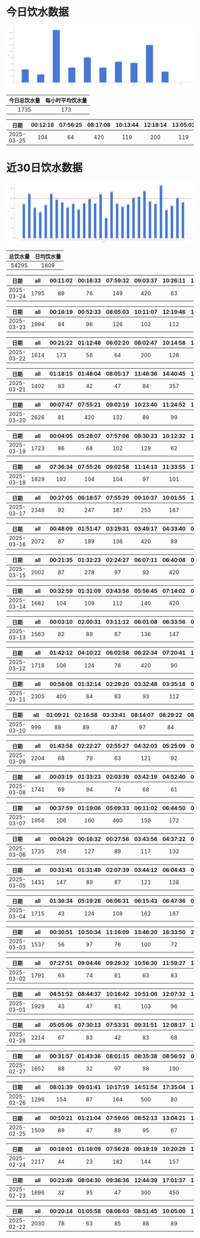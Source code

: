 # 今日饮水数据

<div align=center>
<img src="today.png" style="zoom: 100%;" />

| 今日总饮水量 | 每小时平均饮水量 |
| :----: | :----: |
| 1735 | 173 |
</div>

| 日期 | 00:12:16 | 07:56:25 | 08:17:08 | 10:13:44 | 12:18:14 | 13:05:03 | 17:13:05 | 18:22:26 | 18:58:57 | 21:24:30 | 22:34:28 |
| :----: | :----: | :----: | :----: | :----: | :----: | :----: | :----: | :----: | :----: | :----: | :----: |
| 2025-03-25 | 104 | 64 | 420 | 119 | 200 | 119 | 166 | 89 | 67 | 300 | 87 |

# 近30日饮水数据

<div align=center>
<img src="30.png"style="zoom: 100%;" />

| 总饮水量 | 日均饮水量 |
| :----: | :----: |
| 54295 | 1809 |
</div>

| 日期 | all | 00:11:02 | 00:16:33 | 07:59:32 | 09:03:37 | 10:26:11 | 12:16:23 | 13:04:07 | 14:50:40 | 15:16:31 | 17:05:17 | 17:49:23 | 19:40:23 | 21:25:12 | 21:41:28 |
| :----: | :----: | :----: | :----: | :----: | :----: | :----: | :----: | :----: | :----: | :----: | :----: | :----: | :----: | :----: | :----: |
| 2025-03-24 | 1795 | 89 | 76 | 149 | 420 | 63 | 89 | 104 | 149 | 89 | 104 | 78 | 96 | 200 | 89 |

| 日期 | all | 00:16:19 | 00:52:33 | 08:05:03 | 10:11:07 | 12:19:46 | 13:00:27 | 14:01:27 | 15:04:51 | 16:07:14 | 18:14:35 | 18:48:13 | 20:26:09 | 21:56:38 |
| :----: | :----: | :----: | :----: | :----: | :----: | :----: | :----: | :----: | :----: | :----: | :----: | :----: | :----: | :----: |
| 2025-03-23 | 1994 | 84 | 96 | 126 | 102 | 112 | 98 | 73 | 420 | 102 | 289 | 116 | 76 | 300 |

| 日期 | all | 00:21:22 | 01:12:48 | 06:02:20 | 08:02:47 | 10:14:58 | 11:04:04 | 11:37:34 | 13:04:22 | 13:28:57 | 15:13:06 | 17:35:09 | 18:45:15 | 21:46:39 | 23:09:25 |
| :----: | :----: | :----: | :----: | :----: | :----: | :----: | :----: | :----: | :----: | :----: | :----: | :----: | :----: | :----: | :----: |
| 2025-03-22 | 1614 | 173 | 56 | 64 | 200 | 126 | 161 | 116 | 96 | 134 | 109 | 109 | 77 | 141 | 52 |

| 日期 | all | 01:18:15 | 01:48:04 | 08:05:17 | 11:46:36 | 14:40:45 | 15:44:12 | 19:52:19 | 20:14:35 | 21:15:54 | 22:44:47 |
| :----: | :----: | :----: | :----: | :----: | :----: | :----: | :----: | :----: | :----: | :----: | :----: |
| 2025-03-21 | 1402 | 83 | 42 | 47 | 84 | 357 | 84 | 300 | 114 | 67 | 224 |

| 日期 | all | 00:07:47 | 07:55:21 | 09:02:19 | 10:23:40 | 11:24:52 | 12:27:07 | 13:09:04 | 13:19:14 | 14:22:56 | 15:58:06 | 16:29:05 | 17:33:41 | 20:13:22 | 21:22:19 | 22:21:01 | 23:57:46 |
| :----: | :----: | :----: | :----: | :----: | :----: | :----: | :----: | :----: | :----: | :----: | :----: | :----: | :----: | :----: | :----: | :----: | :----: |
| 2025-03-20 | 2626 | 81 | 420 | 132 | 89 | 99 | 100 | 89 | 77 | 420 | 420 | 73 | 77 | 103 | 300 | 82 | 64 |

| 日期 | all | 00:04:05 | 05:28:07 | 07:57:06 | 08:30:23 | 10:12:32 | 11:22:56 | 13:05:49 | 15:08:16 | 15:26:45 | 16:30:12 | 21:26:03 | 23:24:11 |
| :----: | :----: | :----: | :----: | :----: | :----: | :----: | :----: | :----: | :----: | :----: | :----: | :----: | :----: |
| 2025-03-19 | 1723 | 86 | 68 | 102 | 129 | 62 | 420 | 200 | 93 | 74 | 147 | 200 | 142 |

| 日期 | all | 07:36:34 | 07:55:26 | 09:02:58 | 11:14:13 | 11:33:55 | 12:20:41 | 13:10:24 | 14:05:49 | 14:30:38 | 15:13:04 | 16:13:42 | 18:41:40 | 19:11:29 | 21:22:54 |
| :----: | :----: | :----: | :----: | :----: | :----: | :----: | :----: | :----: | :----: | :----: | :----: | :----: | :----: | :----: | :----: |
| 2025-03-18 | 1829 | 192 | 104 | 104 | 97 | 101 | 189 | 204 | 85 | 94 | 104 | 87 | 72 | 96 | 300 |

| 日期 | all | 00:27:05 | 06:18:57 | 07:55:29 | 09:10:37 | 10:01:55 | 11:14:24 | 13:01:08 | 13:06:29 | 14:07:15 | 14:51:25 | 14:58:44 | 16:13:25 | 19:24:34 | 21:53:15 | 22:50:40 | 23:44:23 |
| :----: | :----: | :----: | :----: | :----: | :----: | :----: | :----: | :----: | :----: | :----: | :----: | :----: | :----: | :----: | :----: | :----: | :----: |
| 2025-03-17 | 2348 | 92 | 247 | 187 | 253 | 167 | 274 | 100 | 104 | 132 | 101 | 43 | 87 | 89 | 300 | 89 | 83 |

| 日期 | all | 00:48:09 | 01:51:47 | 03:29:31 | 03:49:17 | 04:33:40 | 05:53:35 | 06:07:59 | 07:42:20 | 08:29:28 | 09:11:37 | 18:01:58 | 18:24:18 | 19:57:32 | 21:01:21 | 23:40:40 |
| :----: | :----: | :----: | :----: | :----: | :----: | :----: | :----: | :----: | :----: | :----: | :----: | :----: | :----: | :----: | :----: | :----: |
| 2025-03-16 | 2072 | 87 | 189 | 136 | 420 | 89 | 109 | 183 | 83 | 92 | 47 | 82 | 77 | 89 | 300 | 89 |

| 日期 | all | 00:21:35 | 01:32:23 | 02:24:27 | 06:07:11 | 06:40:08 | 09:25:54 | 17:05:05 | 18:11:14 | 18:35:16 | 21:07:01 | 21:19:30 | 22:10:53 | 22:42:38 | 23:59:20 |
| :----: | :----: | :----: | :----: | :----: | :----: | :----: | :----: | :----: | :----: | :----: | :----: | :----: | :----: | :----: | :----: |
| 2025-03-15 | 2002 | 87 | 278 | 97 | 93 | 420 | 89 | 108 | 300 | 64 | 89 | 107 | 104 | 74 | 92 |

| 日期 | all | 00:32:59 | 01:31:09 | 03:43:56 | 05:56:45 | 07:14:02 | 09:08:00 | 18:38:13 | 19:05:48 | 22:43:38 | 23:25:58 |
| :----: | :----: | :----: | :----: | :----: | :----: | :----: | :----: | :----: | :----: | :----: | :----: |
| 2025-03-14 | 1682 | 104 | 109 | 112 | 140 | 420 | 99 | 300 | 124 | 167 | 107 |

| 日期 | all | 00:03:10 | 02:00:31 | 03:11:12 | 06:01:08 | 06:33:56 | 08:51:23 | 15:23:16 | 16:51:55 | 18:21:38 | 19:41:25 | 20:15:51 | 20:36:37 | 21:40:31 | 22:40:40 |
| :----: | :----: | :----: | :----: | :----: | :----: | :----: | :----: | :----: | :----: | :----: | :----: | :----: | :----: | :----: | :----: |
| 2025-03-13 | 1563 | 82 | 89 | 87 | 136 | 147 | 97 | 118 | 106 | 300 | 86 | 64 | 78 | 89 | 84 |

| 日期 | all | 01:42:12 | 04:10:22 | 06:02:58 | 06:22:34 | 07:20:41 | 11:29:10 | 11:46:36 | 13:16:22 | 21:04:27 | 21:04:31 | 22:32:09 | 22:47:22 | 23:21:44 |
| :----: | :----: | :----: | :----: | :----: | :----: | :----: | :----: | :----: | :----: | :----: | :----: | :----: | :----: | :----: |
| 2025-03-12 | 1718 | 106 | 124 | 78 | 420 | 90 | 89 | 127 | 62 | 100 | 107 | 244 | 87 | 84 |

| 日期 | all | 00:58:08 | 01:32:14 | 02:29:20 | 03:32:48 | 03:35:18 | 05:12:59 | 06:04:05 | 06:58:58 | 07:39:23 | 10:36:43 | 12:47:05 | 13:36:55 | 20:33:00 | 22:46:18 | 23:05:24 | 23:24:44 |
| :----: | :----: | :----: | :----: | :----: | :----: | :----: | :----: | :----: | :----: | :----: | :----: | :----: | :----: | :----: | :----: | :----: | :----: |
| 2025-03-11 | 2305 | 400 | 84 | 83 | 93 | 112 | 193 | 102 | 102 | 81 | 107 | 89 | 116 | 420 | 83 | 113 | 127 |

| 日期 | all | 01:09:21 | 02:16:58 | 03:33:41 | 08:14:07 | 08:29:22 | 08:57:44 | 09:32:34 | 09:53:40 | 11:05:46 | 11:58:58 | 17:40:18 | 20:40:24 |
| :----: | :----: | :----: | :----: | :----: | :----: | :----: | :----: | :----: | :----: | :----: | :----: | :----: | :----: |
| 2025-03-10 | 999 | 88 | 89 | 87 | 97 | 84 | 79 | 143 | 33 | 63 | 83 | 67 | 86 |

| 日期 | all | 01:43:58 | 02:22:27 | 02:55:27 | 04:32:03 | 05:25:09 | 05:53:32 | 06:22:51 | 07:09:11 | 08:16:55 | 09:28:19 | 10:06:47 | 10:41:45 | 17:49:40 | 19:08:00 | 20:37:19 | 22:40:27 | 22:58:05 |
| :----: | :----: | :----: | :----: | :----: | :----: | :----: | :----: | :----: | :----: | :----: | :----: | :----: | :----: | :----: | :----: | :----: | :----: | :----: |
| 2025-03-09 | 2204 | 68 | 79 | 63 | 121 | 92 | 103 | 132 | 63 | 63 | 83 | 67 | 63 | 74 | 250 | 63 | 400 | 420 |

| 日期 | all | 00:03:19 | 01:33:23 | 02:03:39 | 03:42:19 | 04:52:40 | 06:01:03 | 08:32:43 | 08:33:33 | 17:01:34 | 18:23:18 | 20:54:32 | 22:15:54 | 23:42:18 |
| :----: | :----: | :----: | :----: | :----: | :----: | :----: | :----: | :----: | :----: | :----: | :----: | :----: | :----: | :----: |
| 2025-03-08 | 1741 | 69 | 94 | 74 | 68 | 61 | 64 | 57 | 95 | 102 | 300 | 89 | 420 | 248 |

| 日期 | all | 00:37:59 | 01:19:06 | 05:09:33 | 06:11:02 | 06:44:50 | 08:38:36 | 18:16:33 | 20:52:38 | 22:00:58 | 22:04:56 | 22:13:32 | 22:36:29 | 22:42:08 |
| :----: | :----: | :----: | :----: | :----: | :----: | :----: | :----: | :----: | :----: | :----: | :----: | :----: | :----: | :----: |
| 2025-03-07 | 1956 | 106 | 160 | 400 | 159 | 172 | 86 | 63 | 420 | 74 | 36 | 84 | 123 | 73 |

| 日期 | all | 00:04:29 | 00:16:32 | 00:27:56 | 03:43:56 | 04:37:22 | 06:05:47 | 06:41:57 | 08:34:36 | 16:36:52 | 17:25:03 | 20:55:16 | 22:48:17 | 23:45:30 |
| :----: | :----: | :----: | :----: | :----: | :----: | :----: | :----: | :----: | :----: | :----: | :----: | :----: | :----: | :----: |
| 2025-03-06 | 1735 | 256 | 127 | 89 | 117 | 132 | 108 | 261 | 49 | 168 | 100 | 75 | 140 | 113 |

| 日期 | all | 00:31:41 | 01:31:49 | 02:07:39 | 03:44:12 | 06:04:43 | 07:13:16 | 08:12:56 | 17:03:15 | 17:25:04 | 19:00:08 | 19:40:28 | 21:53:10 | 22:37:00 | 22:44:25 |
| :----: | :----: | :----: | :----: | :----: | :----: | :----: | :----: | :----: | :----: | :----: | :----: | :----: | :----: | :----: | :----: |
| 2025-03-05 | 1431 | 147 | 89 | 87 | 121 | 128 | 84 | 73 | 87 | 91 | 122 | 112 | 113 | 110 | 67 |

| 日期 | all | 01:36:34 | 05:19:28 | 06:06:31 | 06:15:43 | 06:47:36 | 08:13:25 | 08:38:44 | 09:27:01 | 12:22:41 | 12:42:04 | 16:51:10 | 18:43:42 | 19:58:55 | 21:21:21 | 21:56:36 | 22:32:29 | 23:30:35 |
| :----: | :----: | :----: | :----: | :----: | :----: | :----: | :----: | :----: | :----: | :----: | :----: | :----: | :----: | :----: | :----: | :----: | :----: | :----: |
| 2025-03-04 | 1715 | 43 | 124 | 108 | 162 | 187 | 63 | 47 | 32 | 61 | 60 | 82 | 300 | 85 | 107 | 101 | 89 | 64 |

| 日期 | all | 00:30:51 | 10:50:34 | 11:16:09 | 13:46:20 | 16:33:50 | 20:04:37 | 20:30:37 | 21:05:44 | 22:30:22 | 23:15:09 |
| :----: | :----: | :----: | :----: | :----: | :----: | :----: | :----: | :----: | :----: | :----: | :----: |
| 2025-03-03 | 1537 | 56 | 97 | 76 | 100 | 72 | 182 | 292 | 98 | 164 | 400 |

| 日期 | all | 07:27:51 | 09:04:46 | 09:29:32 | 10:56:30 | 11:59:27 | 12:01:10 | 14:04:44 | 15:16:55 | 16:18:04 | 17:20:36 | 18:02:19 | 19:31:39 | 20:56:06 | 21:09:38 | 21:43:55 | 22:04:34 | 22:36:42 | 23:00:35 |
| :----: | :----: | :----: | :----: | :----: | :----: | :----: | :----: | :----: | :----: | :----: | :----: | :----: | :----: | :----: | :----: | :----: | :----: | :----: | :----: |
| 2025-03-02 | 1791 | 63 | 74 | 61 | 63 | 83 | 97 | 103 | 72 | 87 | 46 | 93 | 112 | 300 | 91 | 115 | 127 | 102 | 102 |

| 日期 | all | 04:51:52 | 08:44:37 | 10:16:42 | 10:51:06 | 12:07:32 | 13:05:26 | 13:18:27 | 13:26:23 | 13:30:02 | 13:34:11 | 14:15:43 | 15:15:38 | 15:52:22 | 18:02:55 | 20:44:54 | 21:38:58 | 22:03:02 | 23:07:03 |
| :----: | :----: | :----: | :----: | :----: | :----: | :----: | :----: | :----: | :----: | :----: | :----: | :----: | :----: | :----: | :----: | :----: | :----: | :----: | :----: |
| 2025-03-01 | 1929 | 43 | 47 | 81 | 103 | 96 | 92 | 87 | 73 | 134 | 144 | 67 | 112 | 87 | 93 | 400 | 91 | 98 | 81 |

| 日期 | all | 05:05:06 | 07:30:13 | 07:53:31 | 09:31:51 | 12:08:17 | 12:33:20 | 13:07:43 | 13:36:48 | 18:06:33 | 19:11:25 | 20:29:13 | 20:59:09 | 22:03:26 | 22:16:03 | 22:55:52 | 23:59:48 |
| :----: | :----: | :----: | :----: | :----: | :----: | :----: | :----: | :----: | :----: | :----: | :----: | :----: | :----: | :----: | :----: | :----: | :----: |
| 2025-02-28 | 2214 | 67 | 83 | 42 | 83 | 68 | 75 | 112 | 92 | 98 | 93 | 300 | 112 | 83 | 420 | 420 | 66 |

| 日期 | all | 00:31:57 | 01:43:36 | 08:01:15 | 08:35:38 | 08:56:52 | 09:22:22 | 10:14:06 | 11:03:34 | 12:23:01 | 13:12:55 | 15:42:27 | 18:04:49 | 22:15:55 | 22:44:34 |
| :----: | :----: | :----: | :----: | :----: | :----: | :----: | :----: | :----: | :----: | :----: | :----: | :----: | :----: | :----: | :----: |
| 2025-02-27 | 1652 | 88 | 32 | 97 | 98 | 190 | 172 | 107 | 87 | 118 | 99 | 88 | 87 | 300 | 89 |

| 日期 | all | 08:01:39 | 09:01:41 | 10:17:19 | 14:51:54 | 17:35:04 | 19:46:32 | 20:26:34 | 22:14:28 | 23:24:57 |
| :----: | :----: | :----: | :----: | :----: | :----: | :----: | :----: | :----: | :----: | :----: |
| 2025-02-26 | 1296 | 154 | 87 | 164 | 500 | 80 | 109 | 46 | 78 | 78 |

| 日期 | all | 00:10:21 | 01:21:04 | 07:59:05 | 08:52:13 | 13:04:21 | 15:13:45 | 16:10:53 | 17:18:12 | 17:45:41 | 18:49:33 | 21:42:31 | 21:49:41 |
| :----: | :----: | :----: | :----: | :----: | :----: | :----: | :----: | :----: | :----: | :----: | :----: | :----: | :----: |
| 2025-02-25 | 1509 | 89 | 47 | 89 | 95 | 67 | 118 | 98 | 86 | 115 | 285 | 300 | 120 |

| 日期 | all | 00:16:01 | 01:16:09 | 07:56:28 | 09:19:19 | 10:20:29 | 12:25:55 | 15:08:45 | 16:29:16 | 17:02:06 | 17:35:52 | 19:24:19 | 21:39:37 | 22:01:06 | 22:21:47 | 23:27:19 |
| :----: | :----: | :----: | :----: | :----: | :----: | :----: | :----: | :----: | :----: | :----: | :----: | :----: | :----: | :----: | :----: | :----: |
| 2025-02-24 | 2217 | 44 | 23 | 182 | 144 | 157 | 200 | 300 | 137 | 87 | 93 | 147 | 300 | 136 | 167 | 100 |

| 日期 | all | 00:23:49 | 08:04:30 | 09:36:36 | 12:44:39 | 17:01:37 | 17:02:49 | 17:32:03 | 20:07:37 | 21:26:50 | 22:26:29 | 23:31:15 |
| :----: | :----: | :----: | :----: | :----: | :----: | :----: | :----: | :----: | :----: | :----: | :----: | :----: |
| 2025-02-23 | 1696 | 32 | 95 | 47 | 300 | 450 | 132 | 88 | 84 | 300 | 85 | 83 |

| 日期 | all | 00:20:14 | 01:05:58 | 08:06:03 | 08:51:45 | 10:05:00 | 11:35:50 | 13:02:07 | 14:26:32 | 14:51:22 | 15:23:14 | 17:29:07 | 19:50:14 | 20:19:04 | 21:17:32 | 22:21:02 | 23:04:40 | 23:45:35 |
| :----: | :----: | :----: | :----: | :----: | :----: | :----: | :----: | :----: | :----: | :----: | :----: | :----: | :----: | :----: | :----: | :----: | :----: | :----: |
| 2025-02-22 | 2030 | 78 | 63 | 85 | 88 | 89 | 128 | 74 | 148 | 89 | 248 | 86 | 125 | 146 | 86 | 300 | 124 | 73 |

